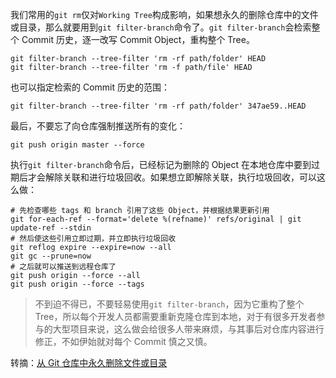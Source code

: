 我们常用的`git rm`仅对`Working Tree`构成影响，如果想永久的删除仓库中的文件或目录，那么就要用到`git filter-branch`命令了。`git filter-branch`会检索整个 Commit 历史，逐一改写 Commit Object，重构整个 Tree。

```shell
git filter-branch --tree-filter 'rm -rf path/folder' HEAD
git filter-branch --tree-filter 'rm -f path/file' HEAD
```

也可以指定检索的 Commit 历史的范围：

```shell
git filter-branch --tree-filter 'rm -rf path/folder' 347ae59..HEAD
```

最后，不要忘了向仓库强制推送所有的变化：

```shell
git push origin master --force
```

执行`git filter-branch`命令后，已经标记为删除的 Object 在本地仓库中要到过期后才会解除关联和进行垃圾回收。如果想立即解除关联，执行垃圾回收，可以这么做：

```shell
# 先检查哪些 tags 和 branch 引用了这些 Object，并根据结果更新引用
git for-each-ref --format='delete %(refname)' refs/original | git update-ref --stdin
# 然后使这些引用立即过期，并立即执行垃圾回收
git reflog expire --expire=now --all
git gc --prune=now
# 之后就可以推送到远程仓库了
git push origin --force --all
git push origin --force --tags
```

> 不到迫不得已，不要轻易使用`git filter-branch`，因为它重构了整个 Tree，所以每个开发人员都需要重新克隆仓库到本地，对于有很多开发者参与的大型项目来说，这么做会给很多人带来麻烦，与其事后对仓库内容进行修正，不如伊始就对每个 Commit 慎之又慎。

转摘：[从 Git 仓库中永久删除文件或目录](http://www.jmlog.com/permanently-remove-files-and-folders-from-git-repository/)




